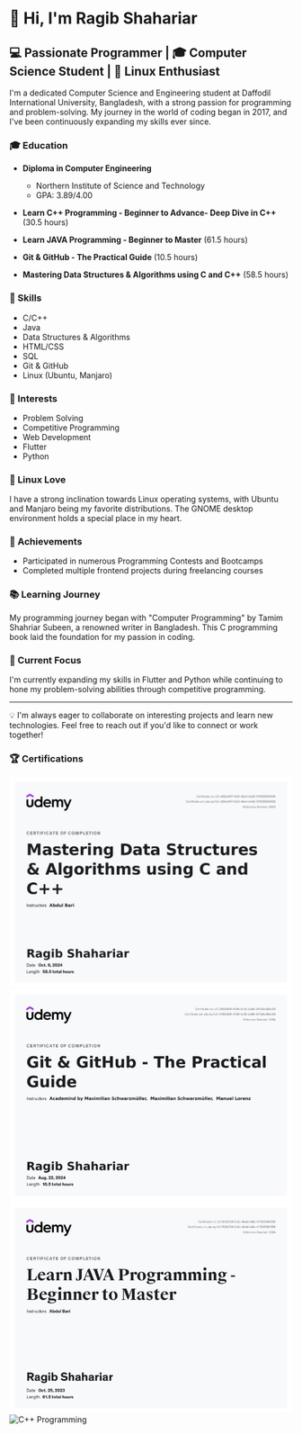 # 👋 Hi, I'm Ragib Shahariar

## 💻 Passionate Programmer | 🎓 Computer Science Student | 🐧 Linux Enthusiast

I'm a dedicated Computer Science and Engineering student at Daffodil International University, Bangladesh, with a strong passion for programming and problem-solving. My journey in the world of coding began in 2017, and I've been continuously expanding my skills ever since.

### 🎓 Education
- **Diploma in Computer Engineering**
  - Northern Institute of Science and Technology
  - GPA: 3.89/4.00

- **Learn C++ Programming - Beginner to Advance- Deep Dive in C++** (30.5 hours)
- **Learn JAVA Programming - Beginner to Master** (61.5 hours)
- **Git & GitHub - The Practical Guide** (10.5 hours)
- **Mastering Data Structures & Algorithms using C and C++** (58.5 hours)

### 💼 Skills
- C/C++
- Java
- Data Structures & Algorithms
- HTML/CSS
- SQL
- Git & GitHub
- Linux (Ubuntu, Manjaro)

### 🚀 Interests
- Problem Solving
- Competitive Programming
- Web Development
- Flutter
- Python

### 🐧 Linux Love
I have a strong inclination towards Linux operating systems, with Ubuntu and Manjaro being my favorite distributions. The GNOME desktop environment holds a special place in my heart.

### 🌟 Achievements
- Participated in numerous Programming Contests and Bootcamps
- Completed multiple frontend projects during freelancing courses

### 📚 Learning Journey
My programming journey began with "Computer Programming" by Tamim Shahriar Subeen, a renowned writer in Bangladesh. This C programming book laid the foundation for my passion in coding.

### 🔭 Current Focus
I'm currently expanding my skills in Flutter and Python while continuing to hone my problem-solving abilities through competitive programming.

---

💡 I'm always eager to collaborate on interesting projects and learn new technologies. Feel free to reach out if you'd like to connect or work together!

### 🏆 Certifications
![Data Structures & Algorithms](./1728488332794.jpg)
![Git & GitHub](./1724330160286.jpg)
![Java Programming](./1710096621713.jpg)
![C++ Programming](,/1705646263761.jpg)
